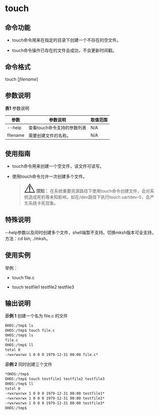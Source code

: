 # touch


## 命令功能

- touch命令用来在指定的目录下创建一个不存在的空文件。

- touch命令操作已存在的文件会成功，不会更新时间戳。


## 命令格式

touch [_filename_]


## 参数说明

  **表1** 参数说明

| 参数     | 参数说明                    | 取值范围 |
| -------- | --------------------------- | -------- |
| --help   | 查看touch命令支持的参数列表 | N/A      |
| filename | 需要创建文件的名称。        | N/A      |


## 使用指南

- touch命令用来创建一个空文件，该文件可读写。

- 使用touch命令允许一次创建多个文件。

  > ![icon-notice.gif](public_sys-resources/icon-notice.gif) **须知：**
  > 在系统重要资源路径下使用touch命令创建文件，会对系统造成死机等未知影响，如在/dev路径下执行touch uartdev-0，会产生系统卡死现象。

## 特殊说明

--help参数以及同时创建多个文件，shell端暂不支持。切换mksh版本可全支持，方法：cd bin; ./mksh。

## 使用实例

举例：

- touch file.c

- touch testfile1 testfile2 testfile3


## 输出说明

**示例 1** 创建一个名为 file.c 的文件


```
OHOS:/tmp$ ls
OHOS:/tmp$ touch file.c
OHOS:/tmp$ ls
file.c
OHOS:/tmp$ ll
total 0
-rwxrwxrwx 1 0 0 0 1979-12-31 00:00 file.c*
```

**示例 2** 同时创建三个文件


```
*OHOS:/tmp$
OHOS:/tmp$ touch testfile1 testfile2 testfile3
OHOS:/tmp$ ll
total 0
-rwxrwxrwx 1 0 0 0 1979-12-31 00:00 testfile1*
-rwxrwxrwx 1 0 0 0 1979-12-31 00:00 testfile2*
-rwxrwxrwx 1 0 0 0 1979-12-31 00:00 testfile3*
OHOS:/tmp$
```